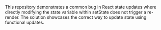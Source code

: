 This repository demonstrates a common bug in React state updates where directly modifying the state variable within setState does not trigger a re-render. The solution showcases the correct way to update state using functional updates.